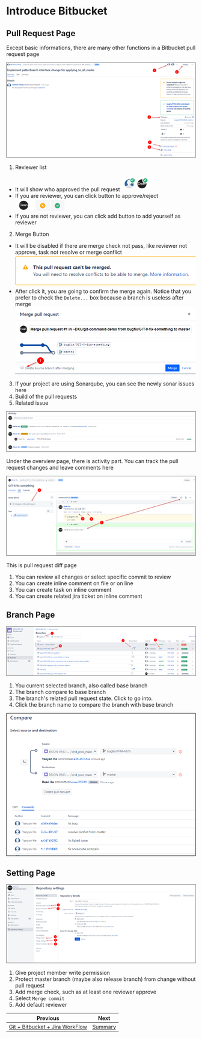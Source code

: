 # Introduce Bitbucket

## Pull Request Page

Except basic informations, there are many other functions in a Bitbucket pull request page

![bitbucket-pullrequest-page-1](images/bitbucket-pullrequest-page-1.png)

1. Reviewer list
  - It will show who approved the pull request ![bitbucket-pullrequest-page-2](images/bitbucket-pullrequest-page-2.png)
  - If you are reviewer, you can click button to approve/reject ![bitbucket-pullrequest-page-3](images/bitbucket-pullrequest-page-3.png)
  - If you are not reviewer, you can click add button to add yourself as reviewer
2. Merge Button
  -  It will be disabled if there are merge check not pass, like reviewer not approve, task not resolve or merge conflict ![bitbucket-pullrequest-conflict.png](images/bitbucket-pullrequest-conflict.png) 
  - After click it, you are going to confirm the merge again. Notice that you prefer to check the `Delete...` box because a branch is useless after merge ![bitbucket-pullrequest-merge-confirm.png](images/bitbucket-pullrequest-merge-confirm.png)
3. If your project are using Sonarqube, you can see the newly sonar issues here
4. Build of the pull requests
5. Related issue

![bitbucket-pullrequest-activity.png](images/bitbucket-pullrequest-activity.png)

Under the overview page, there is activity part. You can track the pull request changes and leave comments here

![bitbucket-pullrequest-diff.png](images/bitbucket-pullrequest-diff.png)

This is pull request diff page

1. You can review all changes or select specific commit to review
2. You can create inline comment on file or on line 
3. You can create task on inline comment
4. You can create related jira ticket on inline comment

## Branch Page

![bitbucket-branch.png](images/bitbucket-branch.png)

1. You current selected branch, also called base branch
2. The branch compare to base branch
3. The branch's related pull request state. Click to go into.
4. Click the branch name to compare the branch with base branch

![bitbucket-branch-compare.png](images/bitbucket-branch-compare.png)

## Setting Page

![bitbucket-setting.png](images/bitbucket-setting.png)

1. Give project member write permission
2. Protect master branch (maybe also release branch) from change without pull request
3. Add merge check, such as at least one reviewer approve
4. Select `Merge commit`
5. Add default reviewer

| Previous | Next |
| --- | --- |
| [Git + Bitbucket + Jira WorkFlow](3-Workflow.md) | [Summary](5-Summary.md) |


